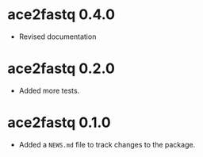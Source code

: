# ace2fastq 0.4.0

* Revised documentation

# ace2fastq 0.2.0

* Added more tests.

# ace2fastq 0.1.0

* Added a `NEWS.md` file to track changes to the package.
